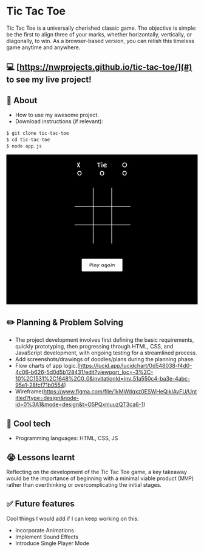# Tic Tac Toe
Tic Tac Toe is a universally cherished classic game. The objective is simple: be the first to align three of your marks, whether horizontally, vertically, or diagonally, to win. As a browser-based version, you can relish this timeless game anytime and anywhere.

## :computer: [https://nwprojects.github.io/tic-tac-toe/](#) to see my live project!

## :page_facing_up: About
- How to use my awesome project.
- Download instructions (if relevant):
```zsh
$ git clone tic-tac-toe
$ cd tic-tac-toe
$ node app.js
```
 ![screenshot of my project](3E6E806C-1E10-416E-8B6F-7B8A23ED55E6.png)

## :pencil2: Planning & Problem Solving
- The project development involves first defining the basic requirements, quickly prototyping, then progressing through HTML, CSS, and JavaScript development, with ongoing testing for a streamlined process.
- Add screenshots/drawings of doodles/plans during the planning phase.
- Flow charts of app logic.(https://lucid.app/lucidchart/0d548038-f4d0-4c06-b626-5d0d5b128431/edit?viewport_loc=-3%2C-10%2C1531%2C1648%2C0_0&invitationId=inv_51a550c4-ba3e-4abc-95e1-28fcf71b0554)
- Wireframe(https://www.figma.com/file/1kMWdgxz0ESWHeQikIAvFU/Untitled?type=design&node-id=0%3A1&mode=design&t=O5PQxnluuzQT3ca6-1)

## :rocket: Cool tech
- Programming languages: HTML, CSS, JS

## :sob: Lessons learnt
Reflecting on the development of the Tic Tac Toe game, a key takeaway would be the importance of beginning with a minimal viable product (MVP) rather than overthinking or overcomplicating the initial stages.

## :white_check_mark: Future features
Cool things I would add if I can keep working on this:
- Incorporate Animations
- Implement Sound Effects
- Introduce Single Player Mode